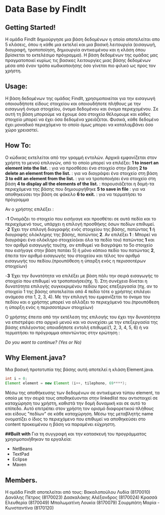 # Data Base by FindIt

## Getting Started!
Η ομάδα FindIt δημιούργησε μια βάση δεδομένων η οποία αποτελείται απο 5 κλάσεις, όπου η κάθε μια εκτελεί και μια βασική λειτουργία (εισαγωγή, διαγραφή, τροποποίηση, δημιουργία αντικειμένου και η κλάση όπου βρίσκεται το εκτελέσιμο πρόγραμμα). Η βάση δεδομένων της ομάδας μας πραγματοποιεί κυρίως τις βασικες λειτουργίες μιας βάσης δεδομένων μέσα από έναν τρόπο κωδικοποιήσης όσο γίνεται πιο φιλικό ως προς τον χρήστη. 

## Usage:
Η βάση δεδομένων της ομάδας FindIt, χρησιμοποιείται για την εισαγωγή οποιουδήποτε είδους στοιχείου και οποιουδήποτε πλήθους με την εισαγωγή όνομα στοιχείου, όνομα δεδομένου και όνομα περιεχομένου. Σε αυτή τη βάση μπορούμε να έχουμε όσα στοιχεία θέλομουμε και κάθες στοιχείο μπορεί να έχει όσα δεδομένα χρειάζεται. Φυσικά, κάθε δεδομένο έχει μοναδικό περιεχόμενο το οποίο όμως μπορει να καταλαμβάνει όσο χώρο χρειαστεί.

## How To:
Ο κώδικας εκτελείται από την γραμμή εντολών. Αρχικά εμφανίζεται στον χρήστη το μενού επιλογών, από το οποίο μπορεί να επιλέξει:
**1 to insert an element into the list.** : για να προσθέσει ένα στοιχείο στην βάση
**2 to delete an element from the list.** : για να διαγράψει ένα στοιχείο στη βάση 
**3 to edit an element from the list.** : για να τροποποιήσει ένα στοιχείο στη βάση
**4 to display all the elements of the list.** : παρουσιάζεται η δομή-τα περιεχόμενα της βάσης που δημιουργήθηκε
**5 to save in file** : για να αποθηκεύσει την βάση σε φάκελο
**6 to exit.** : για να τερματήσει το πρόγραμμα 

Αν ο χρήστης επιλέξει :

-**1**
Ονομάζει το στοιχείο που εισήγαγε και προσθέτει σε αυτό πεδία και το περιεχόμενό τους, υπάρχει η επιλογή προσθήκης όσων πεδίων επιθυμεί.   
-**2**
Έχει την επιλογή διαγραφής ενός στοιχείου της βάσης, πατώντας **1** ή διαγραφής ολόκληρης της βάσης, πατώντας **2**.
Αν επιλέξει **1** :
Μπορεί να διαγράψει ένα ολόκληρο στοιχείο(και όλα τα πεδία του) πατώντας **1** και τον αριθμό εισαγωγής του(πχ. αν επιθυμεί να διαγράψει το 5ο στοιχείο που εισήγαγε στην βάση πατάει 5) ή μόνο κάποιο πεδίο του πατώντας **2**, έπειτα τον αριθμό εισαγωγής του στοιχείου και 
τέλος τον αριθμό εισαγωγής του πεδίου.(προυπόθεση η ύπαρξη ενός η περισσοτέρων στοιχείων)

-**3**
Έχει την δυνατότητα να επιλέξει με βάση πάλι την σειρά εισαγωγής το στοιχείο που επιθυμεί να τροποποιήσει(πχ. 1). Στη συνέχεια 
δίνεται η δυνατότητα επιλογής συγκεκριμένου πεδίου προς επεξεργασία (πχ. αν το στοιχείο 1 της βάσης αποτελείται από 4 πεδία τότε ο χρήστης επιλέγει ανάμεσα στα 1, 2, 3, 4). Με την επιλογή του εμφανίζεται το όνομα του πεδίου και ο χρήστης μπορεί να αλλάξει το περιεχόμενό του.(προυπόθεση η ύπαρξη ενός η περισσοτέρων στοιχείων)

Ο χρήστης έπειτα από την εκτέλεση της επιλογής του έχει την δυνατότητα να επιστρέψει στο αρχικό μενού και να συνεχίσει με την επεξεργασία της βάσης επιλέγοντας οποιαδήποτε εντολή επιθυμεί(1, 2, 3, 4, 5, 6) ή να τερματήσει το πρόγραμμα απαντώντας στην ερώτηση :

  _Do you want to continue? (Yes or No)_

## Why Element.java?
Μια βασική προτοτυπία της βάσης αυτή αποτελεί η κλάση Element.java. 
```java
int i = 0;
Element element = new Element (i++, tilephono, 69****);
```
Μέσω της αποθήκευσης των δεδομένων σε αντικέιμενα τύπου element, τα οποία με την σειρά τους αποθηκέυονται στην linkedlist που αντιστοιχεί σε καταχώρηση του χρήστη, καθιστά την δομή δυναμική και σε αυτό το επίπεδο. Αυτό επιτρέπει στον χρήστη τον ορισμό διαφορετικού πλήθους και είδους "πεδίων" σε κάθε καταχώρηση. Μέσω της μεταβλητής name ονοματίζει ο ίδιος το περιεχόμενο που επιθυμεί να αποθηκεύσει στο content προκειμένου η βάση να παραμένει εύχρηστη. 

**##Built with**
Για τη συγγραφή και την κατασκευή του προγράμματος χρησιμοποιήθηκαν τα εργαλεία:
- NetBeans
- TextPad
- Eclipse
- Maven

## Members.
Η ομάδα FindIt αποτελείται από τους: 
Βακαλοπούλου Λυδία (8170010) 
Δανάλης Πέτρος (8170023) 
Δασκαλάκης Αλέξανδρος (8170024) 
Κρασσά Ελευθερία (8170049) 
Μπαλωματίνη Λουκία (8170079) 
Σουρμπάτη Μαρία - Κωνσταντίνα (8170120)
